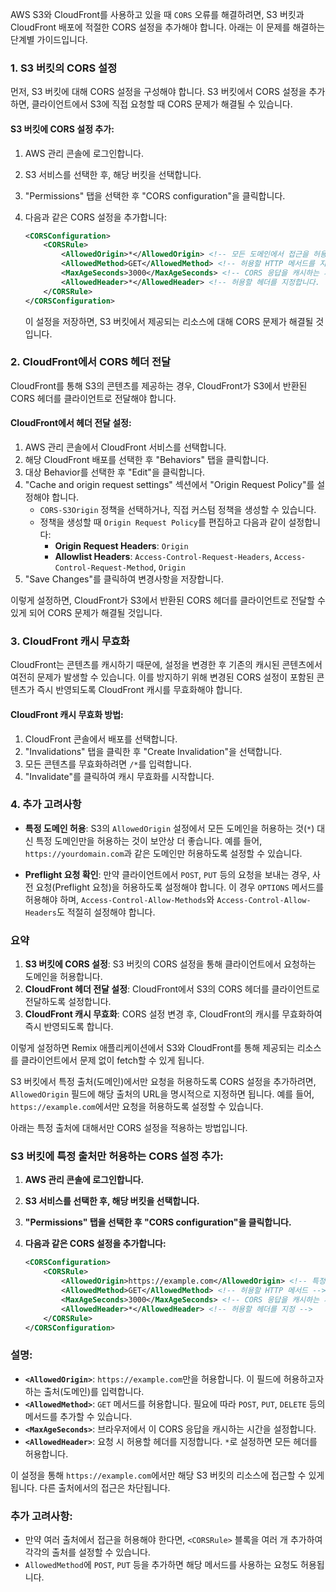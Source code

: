 AWS S3와 CloudFront를 사용하고 있을 때 `CORS` 오류를 해결하려면, S3 버킷과 CloudFront 배포에 적절한 CORS 설정을 추가해야 합니다. 아래는 이 문제를 해결하는 단계별 가이드입니다.

### 1. **S3 버킷의 CORS 설정**

먼저, S3 버킷에 대해 CORS 설정을 구성해야 합니다. S3 버킷에서 CORS 설정을 추가하면, 클라이언트에서 S3에 직접 요청할 때 CORS 문제가 해결될 수 있습니다.

#### S3 버킷에 CORS 설정 추가:

1. AWS 관리 콘솔에 로그인합니다.
2. S3 서비스를 선택한 후, 해당 버킷을 선택합니다.
3. "Permissions" 탭을 선택한 후 "CORS configuration"을 클릭합니다.
4. 다음과 같은 CORS 설정을 추가합니다:

   ```xml
   <CORSConfiguration>
       <CORSRule>
           <AllowedOrigin>*</AllowedOrigin> <!-- 모든 도메인에서 접근을 허용하거나, 특정 도메인(예: https://yourdomain.com)을 입력할 수 있습니다. -->
           <AllowedMethod>GET</AllowedMethod> <!-- 허용할 HTTP 메서드를 지정합니다. GET, PUT, POST, DELETE 등을 추가할 수 있습니다. -->
           <MaxAgeSeconds>3000</MaxAgeSeconds> <!-- CORS 응답을 캐시하는 시간(초) -->
           <AllowedHeader>*</AllowedHeader> <!-- 허용할 헤더를 지정합니다. '*'은 모든 헤더를 허용합니다. -->
       </CORSRule>
   </CORSConfiguration>
   ```

   이 설정을 저장하면, S3 버킷에서 제공되는 리소스에 대해 CORS 문제가 해결될 것입니다.

### 2. **CloudFront에서 CORS 헤더 전달**

CloudFront를 통해 S3의 콘텐츠를 제공하는 경우, CloudFront가 S3에서 반환된 CORS 헤더를 클라이언트로 전달해야 합니다.

#### CloudFront에서 헤더 전달 설정:

1. AWS 관리 콘솔에서 CloudFront 서비스를 선택합니다.
2. 해당 CloudFront 배포를 선택한 후 "Behaviors" 탭을 클릭합니다.
3. 대상 Behavior를 선택한 후 "Edit"을 클릭합니다.
4. "Cache and origin request settings" 섹션에서 "Origin Request Policy"를 설정해야 합니다.
   - `CORS-S3Origin` 정책을 선택하거나, 직접 커스텀 정책을 생성할 수 있습니다.
   - 정책을 생성할 때 `Origin Request Policy`를 편집하고 다음과 같이 설정합니다:
     - **Origin Request Headers**: `Origin`
     - **Allowlist Headers**: `Access-Control-Request-Headers`, `Access-Control-Request-Method`, `Origin`
5. "Save Changes"를 클릭하여 변경사항을 저장합니다.

이렇게 설정하면, CloudFront가 S3에서 반환된 CORS 헤더를 클라이언트로 전달할 수 있게 되어 CORS 문제가 해결될 것입니다.

### 3. **CloudFront 캐시 무효화**

CloudFront는 콘텐츠를 캐시하기 때문에, 설정을 변경한 후 기존의 캐시된 콘텐츠에서 여전히 문제가 발생할 수 있습니다. 이를 방지하기 위해 변경된 CORS 설정이 포함된 콘텐츠가 즉시 반영되도록 CloudFront 캐시를 무효화해야 합니다.

#### CloudFront 캐시 무효화 방법:

1. CloudFront 콘솔에서 배포를 선택합니다.
2. "Invalidations" 탭을 클릭한 후 "Create Invalidation"을 선택합니다.
3. 모든 콘텐츠를 무효화하려면 `/*`를 입력합니다.
4. "Invalidate"를 클릭하여 캐시 무효화를 시작합니다.

### 4. **추가 고려사항**

- **특정 도메인 허용**: S3의 `AllowedOrigin` 설정에서 모든 도메인을 허용하는 것(`*`) 대신 특정 도메인만을 허용하는 것이 보안상 더 좋습니다. 예를 들어, `https://yourdomain.com`과 같은 도메인만 허용하도록 설정할 수 있습니다.
  
- **Preflight 요청 확인**: 만약 클라이언트에서 `POST`, `PUT` 등의 요청을 보내는 경우, 사전 요청(Preflight 요청)을 허용하도록 설정해야 합니다. 이 경우 `OPTIONS` 메서드를 허용해야 하며, `Access-Control-Allow-Methods`와 `Access-Control-Allow-Headers`도 적절히 설정해야 합니다.

### 요약

1. **S3 버킷에 CORS 설정**: S3 버킷의 CORS 설정을 통해 클라이언트에서 요청하는 도메인을 허용합니다.
2. **CloudFront 헤더 전달 설정**: CloudFront에서 S3의 CORS 헤더를 클라이언트로 전달하도록 설정합니다.
3. **CloudFront 캐시 무효화**: CORS 설정 변경 후, CloudFront의 캐시를 무효화하여 즉시 반영되도록 합니다.

이렇게 설정하면 Remix 애플리케이션에서 S3와 CloudFront를 통해 제공되는 리소스를 클라이언트에서 문제 없이 fetch할 수 있게 됩니다.


S3 버킷에서 특정 출처(도메인)에서만 요청을 허용하도록 CORS 설정을 추가하려면, `AllowedOrigin` 필드에 해당 출처의 URL을 명시적으로 지정하면 됩니다. 예를 들어, `https://example.com`에서만 요청을 허용하도록 설정할 수 있습니다.

아래는 특정 출처에 대해서만 CORS 설정을 적용하는 방법입니다.

### S3 버킷에 특정 출처만 허용하는 CORS 설정 추가:

1. **AWS 관리 콘솔에 로그인합니다.**
2. **S3 서비스를 선택한 후, 해당 버킷을 선택합니다.**
3. **"Permissions" 탭을 선택한 후 "CORS configuration"을 클릭합니다.**
4. **다음과 같은 CORS 설정을 추가합니다:**

   ```xml
   <CORSConfiguration>
       <CORSRule>
           <AllowedOrigin>https://example.com</AllowedOrigin> <!-- 특정 도메인만 허용 -->
           <AllowedMethod>GET</AllowedMethod> <!-- 허용할 HTTP 메서드 -->
           <MaxAgeSeconds>3000</MaxAgeSeconds> <!-- CORS 응답을 캐시하는 시간 -->
           <AllowedHeader>*</AllowedHeader> <!-- 허용할 헤더를 지정 -->
       </CORSRule>
   </CORSConfiguration>
   ```

### 설명:

- **`<AllowedOrigin>`**: `https://example.com`만을 허용합니다. 이 필드에 허용하고자 하는 출처(도메인)를 입력합니다.
- **`<AllowedMethod>`**: `GET` 메서드를 허용합니다. 필요에 따라 `POST`, `PUT`, `DELETE` 등의 메서드를 추가할 수 있습니다.
- **`<MaxAgeSeconds>`**: 브라우저에서 이 CORS 응답을 캐시하는 시간을 설정합니다.
- **`<AllowedHeader>`**: 요청 시 허용할 헤더를 지정합니다. `*`로 설정하면 모든 헤더를 허용합니다.

이 설정을 통해 `https://example.com`에서만 해당 S3 버킷의 리소스에 접근할 수 있게 됩니다. 다른 출처에서의 접근은 차단됩니다.

### 추가 고려사항:

- 만약 여러 출처에서 접근을 허용해야 한다면, `<CORSRule>` 블록을 여러 개 추가하여 각각의 출처를 설정할 수 있습니다.
- `AllowedMethod`에 `POST`, `PUT` 등을 추가하면 해당 메서드를 사용하는 요청도 허용됩니다.
